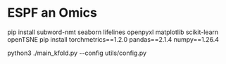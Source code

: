 # ESPF an Omics

pip install subword-nmt seaborn lifelines openpyxl matplotlib scikit-learn openTSNE
pip install torchmetrics==1.2.0 pandas==2.1.4 numpy==1.26.4

python3 ./main_kfold.py --config utils/config.py

